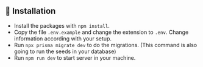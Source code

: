 ## 🚀 Installation

- Install the packages with `npm install`.
- Copy the file `.env.example` and change the extension to `.env`. Change information according with your setup.
- Run `npx prisma migrate dev` to do the migrations. (This command is also going to run the seeds in your database)
- Run `npm run dev` to start server in your machine.

